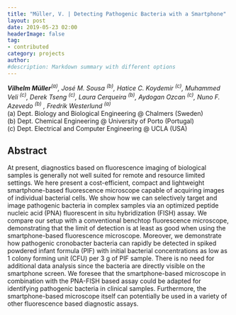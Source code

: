 ```yaml
---
title: "Müller, V. | Detecting Pathogenic Bacteria with a Smartphone"
layout: post
date: 2019-05-23 02:00
headerImage: false
tag:
- contributed
category: projects
author:
#description: Markdown summary with different options
---
```


_**Vilhelm Müller**<sup>(a)</sup>, José M. Sousa <sup>(b)</sup>, Hatice C. Koydemir <sup>(c)</sup>, Muhammed Veli <sup>(c)</sup>, Derek Tseng <sup>(c)</sup>, Laura Cerqueira <sup>(b)</sup>, Aydogan Ozcan <sup>(c)</sup>, Nuno F. Azevedo <sup>(b)</sup> ,  Fredrik Westerlund <sup>(a)</sup>_<br/>
(a) Dept. Biology and Biological Engineering @ Chalmers (Sweden) <br/>
(b) Dept. Chemical Engineering @ University of Porto (Portugal) <br/>
(c) Dept. Electrical and Computer Engineering @ UCLA (USA)<br/>

## Abstract

At present, diagnostics based on fluorescence imaging of biological samples is generally not well suited for remote and resource limited settings. We here present a cost-efficient, compact and lightweight smartphone-based fluorescence microscope capable of acquiring images of individual bacterial cells. We show how we can selectively target and image pathogenic bacteria in complex samples via an optimized peptide nucleic acid (PNA) fluorescent in situ hybridization (FISH) assay. We compare our setup with a conventional benchtop fluorescence microscope, demonstrating that the limit of detection is at least as good when using the smartphone-based fluorescence microscope. Moreover, we demonstrate how pathogenic cronobacter bacteria can rapidly be detected in spiked powdered infant formula (PIF) with initial bacterial concentrations as low as 1 colony forming unit (CFU) per 3 g of PIF sample. There is no need for additional data analysis since the bacteria are directly visible on the smartphone screen. We foresee that the smartphone-based microscope in combination with the PNA-FISH based assay could be adapted for identifying pathogenic bacteria in clinical samples. Furthermore, the smartphone-based microscope itself can potentially be used in a variety of other fluorescence based diagnostic assays. <br/>
